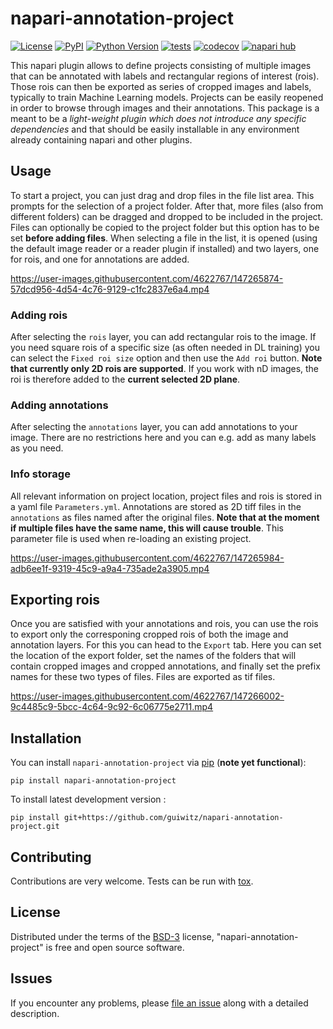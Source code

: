# napari-annotation-project

[![License](https://img.shields.io/pypi/l/napari-annotation-project.svg?color=green)](https://github.com/guiwitz/napari-annotation-project/raw/main/LICENSE)
[![PyPI](https://img.shields.io/pypi/v/napari-annotation-project.svg?color=green)](https://pypi.org/project/napari-annotation-project)
[![Python Version](https://img.shields.io/pypi/pyversions/napari-annotation-project.svg?color=green)](https://python.org)
[![tests](https://github.com/guiwitz/napari-annotation-project/workflows/tests/badge.svg)](https://github.com/guiwitz/napari-annotation-project/actions)
[![codecov](https://codecov.io/gh/guiwitz/napari-annotation-project/branch/main/graph/badge.svg)](https://codecov.io/gh/guiwitz/napari-annotation-project)
[![napari hub](https://img.shields.io/endpoint?url=https://api.napari-hub.org/shields/napari-annotation-project)](https://napari-hub.org/plugins/napari-annotation-project)

This napari plugin allows to define projects consisting of multiple images that can be annotated with labels and rectangular regions of interest (rois). Those rois can then be exported as series of cropped images and labels, typically to train Machine Learning models. Projects can be easily reopened in order to browse through images and their annotations. This package is a meant to be a *light-weight plugin which does not introduce any specific dependencies* and that should be easily installable in any environment already containing napari and other plugins.

## Usage
To start a project, you can just drag and drop files in the file list area. This prompts for the selection of a project folder. After that, more files (also from different folders) can be dragged and dropped to be included in the project. Files can optionally be copied to the project folder but this option has to be set **before adding files**. When selecting a file in the list, it is opened (using the default image reader or a reader plugin if installed) and two layers, one for rois, and one for annotations are added.

https://user-images.githubusercontent.com/4622767/147265874-57dcd956-4d54-4c76-9129-c1fc2837e6a4.mp4

### Adding rois
After selecting the ```rois``` layer, you can add rectangular rois to the image. If you need square rois of a specific size (as often needed in DL training) you can select the ```Fixed roi size``` option and then use the ```Add roi``` button. **Note that currently only 2D rois are supported**. If you work with nD images, the roi is therefore added to the **current selected 2D plane**.

### Adding annotations
After selecting the ```annotations``` layer, you can add annotations to your image. There are no restrictions here and you can e.g. add as many labels as you need.

### Info storage
All relevant information on project location, project files and rois is stored in a yaml file ```Parameters.yml```. Annotations are stored as 2D tiff files in the ```annotations``` as files named after the original files. **Note that at the moment if multiple files have the same name, this will cause trouble**. This parameter file is used when re-loading an existing project.

https://user-images.githubusercontent.com/4622767/147265984-adb6ee1f-9319-45c9-a9a4-735ade2a3905.mp4

## Exporting rois
Once you are satisfied with your annotations and rois, you can use the rois to export only the corresponing cropped rois of both the image and annotation layers. For this you can head to the ```Export``` tab. Here you can set the location of the export folder, set the names of the folders that will contain cropped images and cropped annotations, and finally set the prefix names for these two types of files. Files are exported as tif files. 

https://user-images.githubusercontent.com/4622767/147266002-9c4485c9-5bcc-4c64-9c92-6c06775e2711.mp4

## Installation


You can install `napari-annotation-project` via [pip] (**note yet functional**):

    pip install napari-annotation-project

To install latest development version :

    pip install git+https://github.com/guiwitz/napari-annotation-project.git

## Contributing

Contributions are very welcome. Tests can be run with [tox].

## License

Distributed under the terms of the [BSD-3] license,
"napari-annotation-project" is free and open source software.

## Issues

If you encounter any problems, please [file an issue] along with a detailed description.

[napari]: https://github.com/napari/napari
[Cookiecutter]: https://github.com/audreyr/cookiecutter
[@napari]: https://github.com/napari
[MIT]: http://opensource.org/licenses/MIT
[BSD-3]: http://opensource.org/licenses/BSD-3-Clause
[GNU GPL v3.0]: http://www.gnu.org/licenses/gpl-3.0.txt
[GNU LGPL v3.0]: http://www.gnu.org/licenses/lgpl-3.0.txt
[Apache Software License 2.0]: http://www.apache.org/licenses/LICENSE-2.0
[Mozilla Public License 2.0]: https://www.mozilla.org/media/MPL/2.0/index.txt
[cookiecutter-napari-plugin]: https://github.com/napari/cookiecutter-napari-plugin

[file an issue]: https://github.com/guiwitz/napari-annotation-project/issues

[napari]: https://github.com/napari/napari
[tox]: https://tox.readthedocs.io/en/latest/
[pip]: https://pypi.org/project/pip/
[PyPI]: https://pypi.org/
